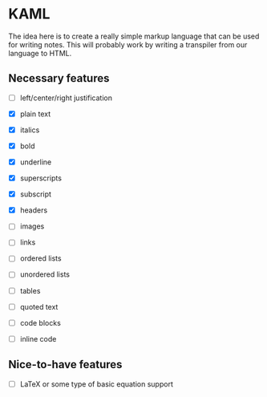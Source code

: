 # KAML
The idea here is to create a really simple markup language that can be used for
writing notes. This will probably work by writing a transpiler from our
language to HTML.

## Necessary features
- [ ] left/center/right justification
- [x] plain text
- [x] italics
- [x] bold
- [x] underline
- [x] superscripts
- [x] subscript
- [x] headers
- [ ] images
- [ ] links
- [ ] ordered lists
- [ ] unordered lists
- [ ] tables
- [ ] quoted text
- [ ] code blocks
- [ ] inline code


## Nice-to-have features
- [ ] LaTeX or some type of basic equation support
